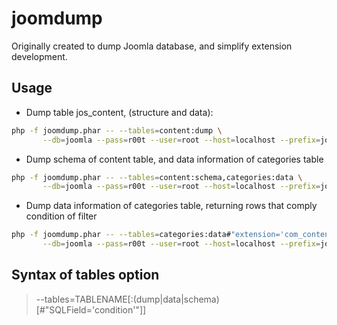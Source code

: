 joomdump
========

Originally created to dump Joomla database, and simplify extension development.


Usage
-----

* Dump table jos_content, (structure and data):

```bash
php -f joomdump.phar -- --tables=content:dump \
       --db=joomla --pass=r00t --user=root --host=localhost --prefix=jos_
```

* Dump schema of content table, and data information of categories table

```bash
php -f joomdump.phar -- --tables=content:schema,categories:data \
       --db=joomla --pass=r00t --user=root --host=localhost --prefix=jos_
```

* Dump data information of categories table, returning rows that comply condition of filter

```bash
php -f joomdump.phar -- --tables=categories:data#"extension='com_content'" \
       --db=joomla --pass=r00t --user=root --host=localhost --prefix=jos_
 ```

Syntax of tables option
-----------------------

> --tables=TABLENAME[:(dump|data|schema)[#"SQLField='condition'"]]
